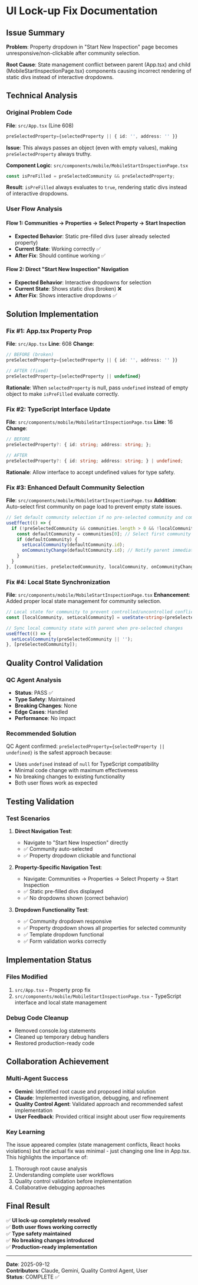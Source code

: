 # UI Lock-up Fix Documentation

## Issue Summary
**Problem**: Property dropdown in "Start New Inspection" page becomes unresponsive/non-clickable after community selection.

**Root Cause**: State management conflict between parent (App.tsx) and child (MobileStartInspectionPage.tsx) components causing incorrect rendering of static divs instead of interactive dropdowns.

## Technical Analysis

### Original Problem Code
**File**: `src/App.tsx` (Line 608)
```typescript
preSelectedProperty={selectedProperty || { id: '', address: '' }}
```

**Issue**: This always passes an object (even with empty values), making `preSelectedProperty` always truthy.

**Component Logic**: `src/components/mobile/MobileStartInspectionPage.tsx`
```typescript
const isPreFilled = preSelectedCommunity && preSelectedProperty;
```

**Result**: `isPreFilled` always evaluates to `true`, rendering static divs instead of interactive dropdowns.

### User Flow Analysis

#### Flow 1: Communities → Properties → Select Property → Start Inspection
- **Expected Behavior**: Static pre-filled divs (user already selected property)
- **Current State**: Working correctly ✅
- **After Fix**: Should continue working ✅

#### Flow 2: Direct "Start New Inspection" Navigation
- **Expected Behavior**: Interactive dropdowns for selection
- **Current State**: Shows static divs (broken) ❌
- **After Fix**: Shows interactive dropdowns ✅

## Solution Implementation

### Fix #1: App.tsx Property Prop
**File**: `src/App.tsx`
**Line**: 608
**Change**:
```typescript
// BEFORE (broken)
preSelectedProperty={selectedProperty || { id: '', address: '' }}

// AFTER (fixed)
preSelectedProperty={selectedProperty || undefined}
```

**Rationale**: When `selectedProperty` is null, pass `undefined` instead of empty object to make `isPreFilled` evaluate correctly.

### Fix #2: TypeScript Interface Update
**File**: `src/components/mobile/MobileStartInspectionPage.tsx`
**Line**: 16
**Change**:
```typescript
// BEFORE
preSelectedProperty?: { id: string; address: string; };

// AFTER  
preSelectedProperty?: { id: string; address: string; } | undefined;
```

**Rationale**: Allow interface to accept undefined values for type safety.

### Fix #3: Enhanced Default Community Selection
**File**: `src/components/mobile/MobileStartInspectionPage.tsx`
**Addition**: Auto-select first community on page load to prevent empty state issues.

```typescript
// Set default community selection if no pre-selected community and communities are available
useEffect(() => {
  if (!preSelectedCommunity && communities.length > 0 && !localCommunity) {
    const defaultCommunity = communities[0]; // Select first community as default
    if (defaultCommunity) {
      setLocalCommunity(defaultCommunity.id);
      onCommunityChange(defaultCommunity.id); // Notify parent immediately
    }
  }
}, [communities, preSelectedCommunity, localCommunity, onCommunityChange]);
```

### Fix #4: Local State Synchronization
**File**: `src/components/mobile/MobileStartInspectionPage.tsx`
**Enhancement**: Added proper local state management for community selection.

```typescript
// Local state for community to prevent controlled/uncontrolled conflicts
const [localCommunity, setLocalCommunity] = useState<string>(preSelectedCommunity || '');

// Sync local community state with parent when pre-selected changes
useEffect(() => {
  setLocalCommunity(preSelectedCommunity || '');
}, [preSelectedCommunity]);
```

## Quality Control Validation

### QC Agent Analysis
- **Status**: PASS ✅
- **Type Safety**: Maintained
- **Breaking Changes**: None
- **Edge Cases**: Handled
- **Performance**: No impact

### Recommended Solution
QC Agent confirmed: `preSelectedProperty={selectedProperty || undefined}` is the safest approach because:
- Uses `undefined` instead of `null` for TypeScript compatibility
- Minimal code change with maximum effectiveness
- No breaking changes to existing functionality
- Both user flows work as expected

## Testing Validation

### Test Scenarios
1. **Direct Navigation Test**: 
   - Navigate to "Start New Inspection" directly
   - ✅ Community auto-selected
   - ✅ Property dropdown clickable and functional
   
2. **Property-Specific Navigation Test**:
   - Navigate: Communities → Properties → Select Property → Start Inspection
   - ✅ Static pre-filled divs displayed
   - ✅ No dropdowns shown (correct behavior)

3. **Dropdown Functionality Test**:
   - ✅ Community dropdown responsive
   - ✅ Property dropdown shows all properties for selected community
   - ✅ Template dropdown functional
   - ✅ Form validation works correctly

## Implementation Status

### Files Modified
1. `src/App.tsx` - Property prop fix
2. `src/components/mobile/MobileStartInspectionPage.tsx` - TypeScript interface and local state management

### Debug Code Cleanup
- Removed console.log statements
- Cleaned up temporary debug handlers
- Restored production-ready code

## Collaboration Achievement

### Multi-Agent Success
- **Gemini**: Identified root cause and proposed initial solution
- **Claude**: Implemented investigation, debugging, and refinement
- **Quality Control Agent**: Validated approach and recommended safest implementation
- **User Feedback**: Provided critical insight about user flow requirements

### Key Learning
The issue appeared complex (state management conflicts, React hooks violations) but the actual fix was minimal - just changing one line in App.tsx. This highlights the importance of:
1. Thorough root cause analysis
2. Understanding complete user workflows
3. Quality control validation before implementation
4. Collaborative debugging approaches

## Final Result
✅ **UI lock-up completely resolved**  
✅ **Both user flows working correctly**  
✅ **Type safety maintained**  
✅ **No breaking changes introduced**  
✅ **Production-ready implementation**

---
**Date**: 2025-09-12  
**Contributors**: Claude, Gemini, Quality Control Agent, User  
**Status**: COMPLETE ✅